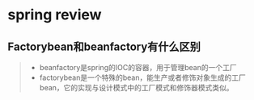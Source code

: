 # spring review

## Factorybean和beanfactory有什么区别
> + beanfactory是spring的IOC的容器，用于管理bean的一个工厂
> + factorybean是一个特殊的bean，能生产或者修饰对象生成的工厂bean，它的实现与设计模式中的工厂模式和修饰器模式类似。
